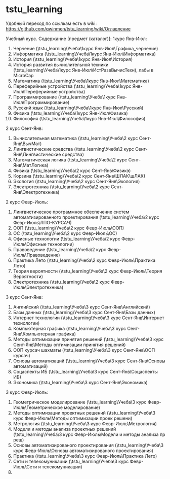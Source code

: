 # tstu_learning
Удобный переход по ссылкам есть в wiki: https://github.com/qwinmen/tstu_learning/wiki/Оглавление

Учебный курс.
Содержание [предмет (каталог)]:
1курс Янв-Июл:
1. Черчение (\tstu_learning\Учеба\1курс Янв-Июл\Графика_черчение\)
2. Информатика (\tstu_learning\Учеба\1курс Янв-Июл\Информатика\)
3. История (\tstu_learning\Учеба\1курс Янв-Июл\История\)
4. История развития вычислительной техники (\tstu_learning\Учеба\1курс Янв-Июл\ИстРазвВычисТехн\), лабы в MicroCap
5. Математика (\tstu_learning\Учеба\1курс Янв-Июл\Математика\)
6. Переферийные устройства (\tstu_learning\Учеба\1курс Янв-Июл\Переферийные устройства\)
7. Программирование (\tstu_learning\Учеба\1курс Янв-Июл\Программирование\)
8. Русский язык (\tstu_learning\Учеба\1курс Янв-Июл\Русский\)
9. Физика (\tstu_learning\Учеба\1курс Янв-Июл\Физика\)
10. Философия (\tstu_learning\Учеба\1курс Янв-Июл\Философия\)

2 курс Сент-Янв:
1. Вычислительная математика (\tstu_learning\Учеба\2 курс Сент-Янв\ВычМат\)
2. Лингвистические средства (\tstu_learning\Учеба\2 курс Сент-Янв\Лингвистические средства\)
3. Математическая логика (\tstu_learning\Учеба\2 курс Сент-Янв\МатЛогика\)
4. Физика (\tstu_learning\Учеба\2 курс Сент-Янв\Физикэ\)
5. Корзина (\tstu_learning\Учеба\2 курс Сент-Янв\ШЛАК\шЛАК\)
6. Экология (\tstu_learning\Учеба\2 курс Сент-Янв\Экология\)
7. Электротехника (\tstu_learning\Учеба\2 курс Сент-Янв\Электротехника\)

2 курс Февр-Июль:
1. Лингвистическое программное обеспечение систем автоматизированного проектирования (\tstu_learning\Учеба\2 курс Февр-Июль\ЛПО-КУРСАЧ\)
2. ООП (\tstu_learning\Учеба\2 курс Февр-Июль\ООП\)
3. ОС (\tstu_learning\Учеба\2 курс Февр-Июль\ОС\)
4. Офисные технологии (\tstu_learning\Учеба\2 курс Февр-Июль\Офисные технологии\)
5. Правоведение (\tstu_learning\Учеба\2 курс Февр-Июль\Правоведение\)
6. Практика Лето (\tstu_learning\Учеба\2 курс Февр-Июль\Практика Лето\)
7. Теория вероятности (\tstu_learning\Учеба\2 курс Февр-Июль\Теория Вероятности\)
8. Электротехника (\tstu_learning\Учеба\2 курс Февр-Июль\Электротехника\)

3 курс Сент-Янв:
1. Английский (\tstu_learning\Учеба\3 курс Сент-Янв\Английский\)
2. Базы данных (\tstu_learning\Учеба\3 курс Сент-Янв\Базы данных\)
3. Интернет технологии (\tstu_learning\Учеба\3 курс Сент-Янв\Интернет технологии\)
4. Компьютерная графика (\tstu_learning\Учеба\3 курс Сент-Янв\Компьютерная графика\)
5. Методы оптимизации принятия решений (\tstu_learning\Учеба\3 курс Сент-Янв\Методы оптимизации принятия решений\)
6. ООП курсач шахматы (\tstu_learning\Учеба\3 курс Сент-Янв\ООП курсач\)
7. Основы автоматизаций (\tstu_learning\Учеба\3 курс Сент-Янв\Основы автоматизаций\)
8. Соцаспекты ИБ (\tstu_learning\Учеба\3 курс Сент-Янв\Соцаспекты ИБ\)
9. Экономика (\tstu_learning\Учеба\3 курс Сент-Янв\Экономика\)

3 курс Февр-Июль:
1. Геометрическое моделирование (\tstu_learning\Учеба\3 курс Февр-Июль\Геометрическое моделирование\)
2. Методы оптимизации проектных решений (\tstu_learning\Учеба\3 курс Февр-Июль\Методы оптимизации проек решени\)
3. Метрология (\tstu_learning\Учеба\3 курс Февр-Июль\Метрология\)
4. Модели и методы анализа проектных решений (\tstu_learning\Учеба\3 курс Февр-Июль\Модели и методы анализа пр реш\)
5. Основы автоматизированого проектирования (\tstu_learning\Учеба\3 курс Февр-Июль\Основы автоматизированого проектирования\)
6. Практика (\tstu_learning\Учеба\3 курс Февр-Июль\Практика Лето\)
7. Сети и телекомуникации (\tstu_learning\Учеба\3 курс Февр-Июль\Сети и телекомуникации\)
8. 